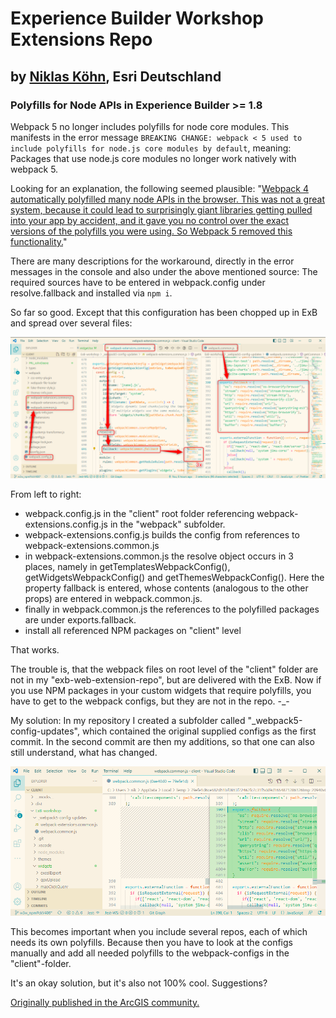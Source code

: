 # Experience Builder Workshop Extensions Repo
## by [Niklas Köhn](https://github.com/esride-nik), Esri Deutschland

### Polyfills for Node APIs in Experience Builder >= 1.8

Webpack 5 no longer includes polyfills for node core modules. This manifests in the error message ``BREAKING CHANGE: webpack < 5 used to include polyfills for node.js core modules by default``, meaning: Packages that use node.js core modules no longer work natively with webpack 5.

Looking for an explanation, the following seemed plausible: "[Webpack 4 automatically polyfilled many node APIs in the browser. This was not a great system, because it could lead to surprisingly giant libraries getting pulled into your app by accident, and it gave you no control over the exact versions of the polyfills you were using. So Webpack 5 removed this functionality.](https://gist.github.com/ef4/d2cf5672a93cf241fd47c020b9b3066a)"

There are many descriptions for the workaround, directly in the error messages in the console and also under the above mentioned source: The required sources have to be entered in webpack.config under resolve.fallback and installed via ``npm i``.

So far so good. Except that this configuration has been chopped up in ExB and spread over several files:

![Webpack config files in ExB](./assets/webpack_configs.png)

From left to right:
* webpack.config.js in the "client" root folder referencing webpack-extensions.config.js in the "webpack" subfolder.
* webpack-extensions.config.js builds the config from references to webpack-extensions.common.js
* in webpack-extensions.common.js the resolve object occurs in 3 places, namely in getTemplatesWebpackConfig(), getWidgetsWebpackConfig() and getThemesWebpackConfig(). Here the property fallback is entered, whose contents (analogous to the other props) are entered in webpack.common.js.
* finally in webpack.common.js the references to the polyfilled packages are under exports.fallback.
* install all referenced NPM packages on "client" level

That works.

The trouble is, that the webpack files on root level of the "client" folder are not in my "exb-web-extension-repo", but are delivered with the ExB. Now if you use NPM packages in your custom widgets that require polyfills, you have to get to the webpack configs, but they are not in the repo. -_-

My solution: In my repository I created a subfolder called "_webpack5-config-updates", which contained the original supplied configs as the first commit. In the second commit are then my additions, so that one can also still understand, what has changed.

![Webpack config files in ExB](./assets/webpack_fallback.png)

This becomes important when you include several repos, each of which needs its own polyfills. Because then you have to look at the configs manually and add all needed polyfills to the webpack-configs in the "client"-folder.

It's an okay solution, but it's also not 100% cool. Suggestions?

[Originally published in the ArcGIS community.](https://community.esri.com/t5/arcgis-experience-builder-questions/npm-packages-in-experience-builder-1-8/m-p/1181885#M4574)